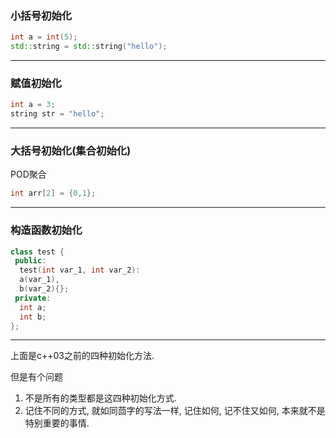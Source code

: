 ### 小括号初始化

```c++
int a = int(5);
std::string = std::string("hello");
```

---

### 赋值初始化
```c++
int a = 3;
string str = "hello";
```




---

### 大括号初始化(集合初始化)

POD聚合

```c++
int arr[2] = {0,1};
```


---

### 构造函数初始化

```c++
class test {
 public:
  test(int var_1, int var_2):
  a(var_1),
  b(var_2){};
 private:
  int a;
  int b;
};

```

---

上面是c++03之前的四种初始化方法.

但是有个问题
1. 不是所有的类型都是这四种初始化方式.
2. 记住不同的方式, 就如同茴字的写法一样, 记住如何, 记不住又如何, 本来就不是特别重要的事情.
